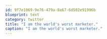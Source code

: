 ```yaml
---
id: 9f7e1069-9e76-479a-8a67-6d502e91996b
blueprint: text
category: twitter
title: "I am the world's worst marketer."
caption: "I am the world's worst marketer."
---
```

